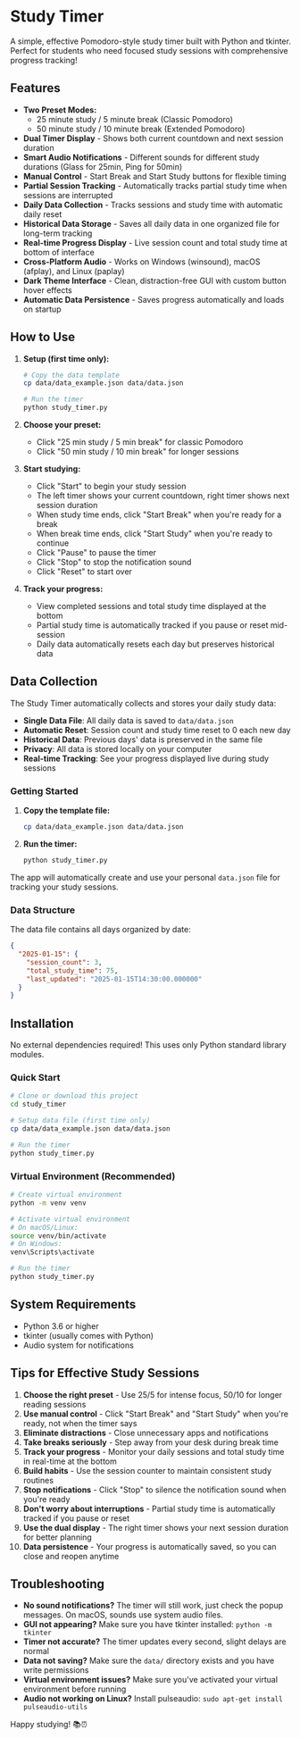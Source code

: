 # Study Timer

A simple, effective Pomodoro-style study timer built with Python and tkinter. Perfect for students who need focused study sessions with comprehensive progress tracking!

## Features

- **Two Preset Modes:**
  - 25 minute study / 5 minute break (Classic Pomodoro)
  - 50 minute study / 10 minute break (Extended Pomodoro)
- **Dual Timer Display** - Shows both current countdown and next session duration
- **Smart Audio Notifications** - Different sounds for different study durations (Glass for 25min, Ping for 50min)
- **Manual Control** - Start Break and Start Study buttons for flexible timing
- **Partial Session Tracking** - Automatically tracks partial study time when sessions are interrupted
- **Daily Data Collection** - Tracks sessions and study time with automatic daily reset
- **Historical Data Storage** - Saves all daily data in one organized file for long-term tracking
- **Real-time Progress Display** - Live session count and total study time at bottom of interface
- **Cross-Platform Audio** - Works on Windows (winsound), macOS (afplay), and Linux (paplay)
- **Dark Theme Interface** - Clean, distraction-free GUI with custom button hover effects
- **Automatic Data Persistence** - Saves progress automatically and loads on startup

## How to Use

1. **Setup (first time only):**
   ```bash
   # Copy the data template
   cp data/data_example.json data/data.json
   
   # Run the timer
   python study_timer.py
   ```

2. **Choose your preset:**
   - Click "25 min study / 5 min break" for classic Pomodoro
   - Click "50 min study / 10 min break" for longer sessions

3. **Start studying:**
   - Click "Start" to begin your study session
   - The left timer shows your current countdown, right timer shows next session duration
   - When study time ends, click "Start Break" when you're ready for a break
   - When break time ends, click "Start Study" when you're ready to continue
   - Click "Pause" to pause the timer
   - Click "Stop" to stop the notification sound
   - Click "Reset" to start over

4. **Track your progress:**
   - View completed sessions and total study time displayed at the bottom
   - Partial study time is automatically tracked if you pause or reset mid-session
   - Daily data automatically resets each day but preserves historical data

## Data Collection

The Study Timer automatically collects and stores your daily study data:

- **Single Data File**: All daily data is saved to `data/data.json`
- **Automatic Reset**: Session count and study time reset to 0 each new day
- **Historical Data**: Previous days' data is preserved in the same file
- **Privacy**: All data is stored locally on your computer
- **Real-time Tracking**: See your progress displayed live during study sessions

### Getting Started

1. **Copy the template file:**
   ```bash
   cp data/data_example.json data/data.json
   ```

2. **Run the timer:**
   ```bash
   python study_timer.py
   ```

The app will automatically create and use your personal `data.json` file for tracking your study sessions.

### Data Structure
The data file contains all days organized by date:
```json
{
  "2025-01-15": {
    "session_count": 3,
    "total_study_time": 75,
    "last_updated": "2025-01-15T14:30:00.000000"
  }
}
```

## Installation

No external dependencies required! This uses only Python standard library modules.

### Quick Start

```bash
# Clone or download this project
cd study_timer

# Setup data file (first time only)
cp data/data_example.json data/data.json

# Run the timer
python study_timer.py
```

### Virtual Environment (Recommended)

```bash
# Create virtual environment
python -m venv venv

# Activate virtual environment
# On macOS/Linux:
source venv/bin/activate
# On Windows:
venv\Scripts\activate

# Run the timer
python study_timer.py
```

## System Requirements

- Python 3.6 or higher
- tkinter (usually comes with Python)
- Audio system for notifications

## Tips for Effective Study Sessions

1. **Choose the right preset** - Use 25/5 for intense focus, 50/10 for longer reading sessions
2. **Use manual control** - Click "Start Break" and "Start Study" when you're ready, not when the timer says
3. **Eliminate distractions** - Close unnecessary apps and notifications
4. **Take breaks seriously** - Step away from your desk during break time
5. **Track your progress** - Monitor your daily sessions and total study time in real-time at the bottom
6. **Build habits** - Use the session counter to maintain consistent study routines
7. **Stop notifications** - Click "Stop" to silence the notification sound when you're ready
8. **Don't worry about interruptions** - Partial study time is automatically tracked if you pause or reset
9. **Use the dual display** - The right timer shows your next session duration for better planning
10. **Data persistence** - Your progress is automatically saved, so you can close and reopen anytime

## Troubleshooting

- **No sound notifications?** The timer will still work, just check the popup messages. On macOS, sounds use system audio files.
- **GUI not appearing?** Make sure you have tkinter installed: `python -m tkinter`
- **Timer not accurate?** The timer updates every second, slight delays are normal
- **Data not saving?** Make sure the `data/` directory exists and you have write permissions
- **Virtual environment issues?** Make sure you've activated your virtual environment before running
- **Audio not working on Linux?** Install pulseaudio: `sudo apt-get install pulseaudio-utils`

Happy studying! 📚⏰

